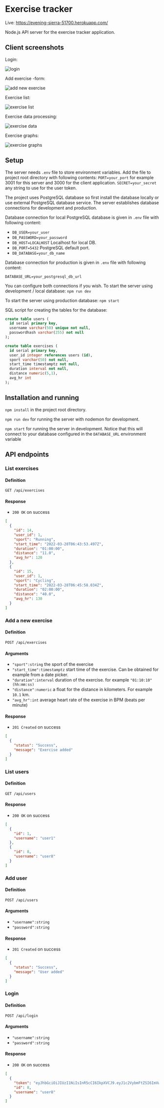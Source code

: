 # Exercise tracker

Live: <https://evening-sierra-51700.herokuapp.com/>

Node.js API server for the exercise tracker application.

## Client screenshots

Login:

![login](./screenshots/tracker-login.png)

Add exercise -form:

![add new exercise](./screenshots/tracker-1.png)

Exercise list:

![exercise list](./screenshots/tracker-2.png)

Exercise data processing:

![exercise data](./screenshots/tracker-3.png)

Exercise graphs:

![exercise graphs](./screenshots/tracker-4.png)

## Setup

The server needs `.env` file to store environment variables.
Add the file to project root directory with following contents:
`PORT=your_port` for example 3001 for this server and 3000 for the client application.
`SECRET=your_secret` any string to use for the user token.

The project uses PostgreSQL database so first install the database locally or use external PostgreSQL database service.
The server establishes database connections for development and production.

Database connection for local PostgreSQL database is given in `.env` file with following content:

- `DB_USER=your_user`
- `DB_PASSWORD=your_password`
- `DB_HOST=LOCALHOST` Localhost for local DB.
- `DB_PORT=5432` PostgreSQL default port.
- `DB_DATABASE=your_db_name`

Database connection for production is given in `.env` file with following content:

`DATABASE_URL=your_postgresql_db_url`

You can configure both connections if you wish.
To start the server using development / local database:
`npm run dev`

To start the server using production database:
`npm start`

SQL script for creating the tables for the database:

```sql
create table users (
  id serial primary key,
  username varchar(50) unique not null,
  passwordhash varchar(255) not null
);

create table exercises (
  id serial primary key,
  user_id integer references users (id),
  sport varchar(50) not null,
  start_time timestamptz not null,
  duration interval not null,
  distance numeric(5,1),
  avg_hr int
);
```

## Installation and running

`npm install` in the project root directory.

`npm run dev` for running the server with nodemon for development.

`npm start` for running the server in development. Notice that this will connect to your database configured in the `DATABASE_URL` environment variable

## API endpoints

### List exercises

#### Definition

`GET /api/exercises`

#### Response

- `200 OK` on success

```json
[
  {
    "id": 14,
    "user_id": 1,
    "sport": "Running",
    "start_time": "2022-03-28T06:43:53.497Z",
    "duration": "01:00:00",
    "distance": "11.0",
    "avg_hr": 120
  },
  {
    "id": 15,
    "user_id": 1,
    "sport": "Cycling",
    "start_time": "2022-03-28T06:45:58.034Z",
    "duration": "02:00:00",
    "distance": "40.0",
    "avg_hr": 130
  }
]
```

### Add a new exercise

#### Definition

`POST /api/exercises`

#### Arguments

- `"sport":string` the sport of the exercise
- `"start_time":timestamptz` start time of the exercise. Can be obtained for example from a date picker.
- `"duration":interval` duration of the exercise. for example `"01:10:10" (hh:mm:ss)`
- `"distance":numeric` a float for the distance in kilometers. For example `10.1` km.
- `"avg_hr":int` average heart rate of the exercise in BPM (beats per minute)

#### Response

- `201 Created` on success

```json
[
  {
    "status": "Success",
    "message": "Exercise added"
  }
]
```

### List users

#### Definition

`GET /api/users`

#### Response

- `200 OK` on success

```json
[
  {
    "id": 1,
    "username": "user1"
  },
  {
    "id": 8,
    "username": "user8"
  }
]
```

### Add user

#### Definition

`POST /api/users`

#### Arguments

- `"username":string`
- `"password":string`

#### Response

- `201 Created` on success

```json
[
  {
    "status": "Success",
    "message": "User added"
  }
]
```

### Login

#### Definition

`POST /api/login`

#### Arguments

- `"username":string`
- `"password":string`

#### Response

- `200 OK` on success

```json
[
  {
    "token": "eyJhbGciOiJIUzI1NiIsInR5cCI6IkpXVCJ9.eyJ1c2VybmFtZSI6ImVwcHUyIiwiaWQiOjgsImlhdCI6MTY0ODQ3Mzk0NSwiZXhwIjoxNjQ4NDc3NTQ1fQ.LDcxvIKuc2eS5tbJ18mm_ytxAbZsmcSBTaJMzUQ8jss",
    "id": 8,
    "username": "user8"
  } 
]
```
